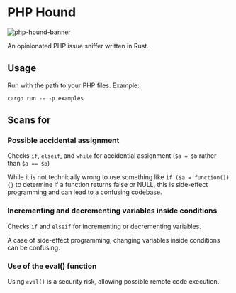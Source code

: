 # PHP Hound

![php-hound-banner](https://github.com/user-attachments/assets/7fcd6bcf-a837-4d00-a101-b60f260120c9)

An opinionated PHP issue sniffer written in Rust.

## Usage

Run with the path to your PHP files. Example:

`cargo run -- -p examples`

## Scans for

### Possible accidental assignment

Checks `if`, `elseif`, and `while` for accidential assignment
(`$a = $b` rather than `$a == $b`)

While it is not technically wrong to use something like `if ($a = function()) {}` to
determine if a function returns false or NULL, this is side-effect programming and
can lead to a confusing codebase.

### Incrementing and decrementing variables inside conditions

Checks `if` and `elseif` for incrementing or decrementing variables.

A case of side-effect programming, changing variables inside conditions can
be confusing.

### Use of the eval() function

Using `eval()` is a security risk, allowing possible remote code execution.
